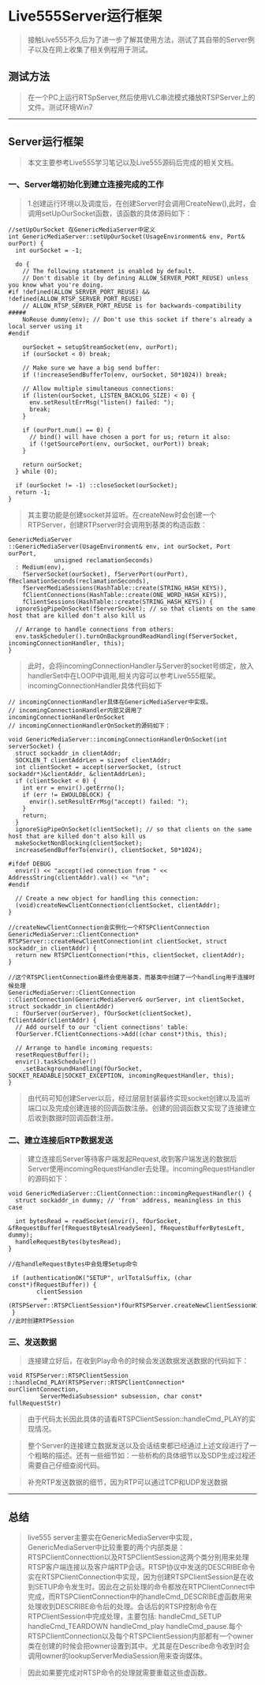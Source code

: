 # Live555Server运行框架

> 接触Live555不久后为了进一步了解其使用方法，测试了其自带的Server例子以及在网上收集了相关例程用于测试。

## 测试方法

> 在一个PC上运行RTSpServer,然后使用VLC串流模式播放RTSPServer上的文件。测试环境Win7

---

## Server运行框架

> 本文主要参考Live555学习笔记以及Live555源码后完成的相关文档。

### 一、Server端初始化到建立连接完成的工作

> 1.创建运行环境以及调度后，在创建Server时会调用CreateNew(),此时，会调用setUpOurSocket函数，该函数的具体源码如下：

```
//setUpOurSocket 在GenericMediaServer中定义
int GenericMediaServer::setUpOurSocket(UsageEnvironment& env, Port& ourPort) {
  int ourSocket = -1;
  
  do {
    // The following statement is enabled by default.
    // Don't disable it (by defining ALLOW_SERVER_PORT_REUSE) unless you know what you're doing.
#if !defined(ALLOW_SERVER_PORT_REUSE) && !defined(ALLOW_RTSP_SERVER_PORT_REUSE)
    // ALLOW_RTSP_SERVER_PORT_REUSE is for backwards-compatibility #####
    NoReuse dummy(env); // Don't use this socket if there's already a local server using it
#endif
    
    ourSocket = setupStreamSocket(env, ourPort);
    if (ourSocket < 0) break;
    
    // Make sure we have a big send buffer:
    if (!increaseSendBufferTo(env, ourSocket, 50*1024)) break;
    
    // Allow multiple simultaneous connections:
    if (listen(ourSocket, LISTEN_BACKLOG_SIZE) < 0) {
      env.setResultErrMsg("listen() failed: ");
      break;
    }
    
    if (ourPort.num() == 0) {
      // bind() will have chosen a port for us; return it also:
      if (!getSourcePort(env, ourSocket, ourPort)) break;
    }
    
    return ourSocket;
  } while (0);
  
  if (ourSocket != -1) ::closeSocket(ourSocket);
  return -1;
}

```
> 其主要功能是创建socket并监听。在createNew时会创建一个RTPServer，创建RTPserver时会调用到基类的构造函数：

```
GenericMediaServer
::GenericMediaServer(UsageEnvironment& env, int ourSocket, Port ourPort,
		     unsigned reclamationSeconds)
  : Medium(env),
    fServerSocket(ourSocket), fServerPort(ourPort), fReclamationSeconds(reclamationSeconds),
    fServerMediaSessions(HashTable::create(STRING_HASH_KEYS)),
    fClientConnections(HashTable::create(ONE_WORD_HASH_KEYS)),
    fClientSessions(HashTable::create(STRING_HASH_KEYS)) {
  ignoreSigPipeOnSocket(fServerSocket); // so that clients on the same host that are killed don't also kill us
  
  // Arrange to handle connections from others:
  env.taskScheduler().turnOnBackgroundReadHandling(fServerSocket, incomingConnectionHandler, this);
}

```

> 此时，会将incomingConnectionHandler与Server的socket号绑定，放入handlerSet中在LOOP中调用,相关内容可以参考Live555框架。incomingConnectionHandler具体代码如下


```
// incomingConnectionHandler具体在GenericMediaServer中实现。
// incomingConnectionHandler内部又调用了incomingConnectionHandlerOnSocket
// incomingConnectionHandlerOnSocket的源码如下：

void GenericMediaServer::incomingConnectionHandlerOnSocket(int serverSocket) {
  struct sockaddr_in clientAddr;
  SOCKLEN_T clientAddrLen = sizeof clientAddr;
  int clientSocket = accept(serverSocket, (struct sockaddr*)&clientAddr, &clientAddrLen);
  if (clientSocket < 0) {
    int err = envir().getErrno();
    if (err != EWOULDBLOCK) {
      envir().setResultErrMsg("accept() failed: ");
    }
    return;
  }
  ignoreSigPipeOnSocket(clientSocket); // so that clients on the same host that are killed don't also kill us
  makeSocketNonBlocking(clientSocket);
  increaseSendBufferTo(envir(), clientSocket, 50*1024);
  
#ifdef DEBUG
  envir() << "accept()ed connection from " << AddressString(clientAddr).val() << "\n";
#endif
  
  // Create a new object for handling this connection:
  (void)createNewClientConnection(clientSocket, clientAddr);
}

//createNewClientConnection会实例化一个RTSPClientConnection
GenericMediaServer::ClientConnection*
RTSPServer::createNewClientConnection(int clientSocket, struct sockaddr_in clientAddr) {
  return new RTSPClientConnection(*this, clientSocket, clientAddr);
}

//这个RTSPClientConnection最终会使用基类，而基类中创建了一个handling用于连接时候处理
GenericMediaServer::ClientConnection
::ClientConnection(GenericMediaServer& ourServer, int clientSocket, struct sockaddr_in clientAddr)
  : fOurServer(ourServer), fOurSocket(clientSocket), fClientAddr(clientAddr) {
  // Add ourself to our 'client connections' table:
  fOurServer.fClientConnections->Add((char const*)this, this);
  
  // Arrange to handle incoming requests:
  resetRequestBuffer();
  envir().taskScheduler()
    .setBackgroundHandling(fOurSocket, SOCKET_READABLE|SOCKET_EXCEPTION, incomingRequestHandler, this);
}
```

> 由代码可知创建Server以后，经过层层封装最终实现socket创建以及监听端口以及完成创建连接的回调函数注册。创建的回调函数又实现了连接建立后收到数据时回调函数注册。

### 二、建立连接后RTP数据发送

> 建立连接后Server等待客户端发起Request,收到客户端发送的数据后Server使用incomingRequestHandler去处理。incomingRequestHandler的源码如下：

```
void GenericMediaServer::ClientConnection::incomingRequestHandler() {
  struct sockaddr_in dummy; // 'from' address, meaningless in this case
  
  int bytesRead = readSocket(envir(), fOurSocket, &fRequestBuffer[fRequestBytesAlreadySeen], fRequestBufferBytesLeft, dummy);
  handleRequestBytes(bytesRead);
}

//在handleRequestBytes中会处理Setup命令

 if (authenticationOK("SETUP", urlTotalSuffix, (char const*)fRequestBuffer)) {
	    clientSession
	      = (RTSPServer::RTSPClientSession*)fOurRTSPServer.createNewClientSessionWithId();
 } 
//此时创建RTPSession
```

### 三、发送数据

> 连接建立好后，在收到Play命令的时候会发送数据发送数据的代码如下：

```
void RTSPServer::RTSPClientSession
::handleCmd_PLAY(RTSPServer::RTSPClientConnection* ourClientConnection,
		 ServerMediaSubsession* subsession, char const* fullRequestStr)
```

> 由于代码太长因此具体的请看RTSPClientSession::handleCmd_PLAY的实现情况。

> 整个Server的连接建立数据发送以及会话结束都已经通过上述文段进行了一个粗略的描述。还有一些细节如：一些析构的具体细节以及SDP生成过程还需要自己仔细查阅代码。

> 补充RTP发送数据的细节，因为RTP可以通过TCP和UDP发送数据

---

## 总结

> live555 server主要实在GenericMediaServer中实现，GenericMediaServer中比较重要的两个内部类是：RTSPClientConnecttion以及RTSPClientSession这两个类分别用来处理RTSP客户端连接以及客户端RTP会话。RTSP协议中发送的DESCRIBE命令实在RTSPClientConnection中实现，因为创建RTSPClientSession是在收到SETUP命令发生时。因此在之前处理的命令都放在RTPClientConnect中完成，而RTSPClientConnection中的handleCmd_DESCRIBE虚函数用来处理收到DESCRIBE命令后的处理。会话后的RTSP控制命令在RTPClientSession中完成处理，主要包括: handleCmd_SETUP handleCmd_TEARDOWN handleCmd_play handleCmd_pause.每个RTSPClientConnection以及每个RTSPClientSession内部都有一个owner类在创建的时候会把owner设置到其中。尤其是在Describe命令收到时会调用owner的lookupServerMediaSession用来查询媒体。

> 因此如果要完成对RTSP命令的处理就需要重载这些虚函数。

